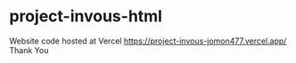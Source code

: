 # project-invous-html
Website code hosted at Vercel
https://project-invous-jomon477.vercel.app/
Thank You
